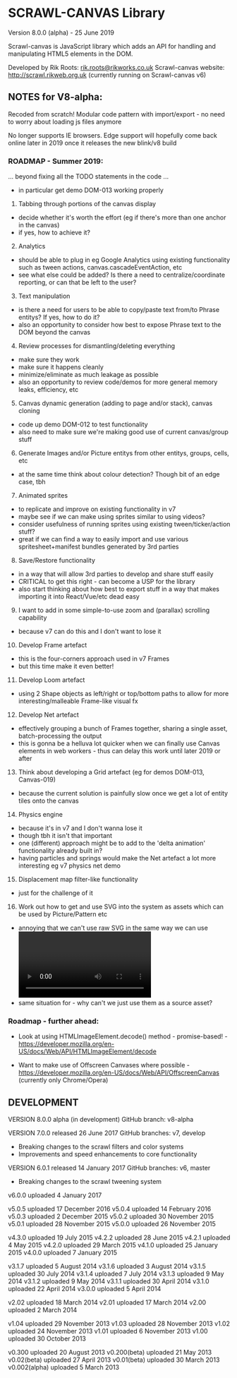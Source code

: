 # SCRAWL-CANVAS Library 

Version 8.0.0 (alpha) - 25 June 2019

Scrawl-canvas is  JavaScript library which adds an API for handling and manipulating 
HTML5 <canvas> elements in the DOM.

Developed by Rik Roots: rik.roots@rikworks.co.uk
Scrawl-canvas website: http://scrawl.rikweb.org.uk (currently running on Scrawl-canvas v6)


## NOTES for V8-alpha: 

Recoded from scratch! Modular code pattern with import/export - no need to worry about loading js files anymore

No longer supports IE browsers. Edge support will hopefully come back online later in 2019 once it releases the new blink/v8 build


### ROADMAP - Summer 2019:

... beyond fixing all the TODO statements in the code ...
* in particular get demo DOM-013 working properly

1. Tabbing through portions of the canvas display
* decide whether it's worth the effort (eg if there's more than one anchor in the canvas)
* if yes, how to achieve it?

2. Analytics
* should be able to plug in eg Google Analytics using existing functionality such as tween actions, canvas.cascadeEventAction, etc
* see what else could be added? Is there a need to centralize/coordinate reporting, or can that be left to the user?

3. Text manipulation
* is there a need for users to be able to copy/paste text from/to Phrase entitys? If yes, how to do it?
* also an opportunity to consider how best to expose Phrase text to the DOM beyond the canvas

4. Review processes for dismantling/deleting everything 
* make sure they work
* make sure it happens cleanly
* minimize/eliminate as much leakage as possible
* also an opportunity to review code/demos for more general memory leaks, efficiency, etc

5. Canvas dynamic generation (adding to page and/or stack), canvas cloning
* code up demo DOM-012 to test functionality
* also need to make sure we're making good use of current canvas/group stuff

6. Generate Images and/or Picture entitys from other entitys, groups, cells, etc
* at the same time think about colour detection? Though bit of an edge case, tbh

7. Animated sprites
* to replicate and improve on existing functionality in v7
* maybe see if we can make using sprites similar to using videos?
* consider usefulness of running sprites using existing tween/ticker/action stuff?
* great if we can find a way to easily import and use various spritesheet+manifest bundles generated by 3rd parties

8. Save/Restore functionality 
* in a way that will allow 3rd parties to develop and share stuff easily
* CRITICAL to get this right - can become a USP for the library
* also start thinking about how best to export stuff in a way that makes importing it into React/Vue/etc dead easy

9. I want to add in some simple-to-use zoom and (parallax) scrolling capability
* because v7 can do this and I don't want to lose it

10. Develop Frame artefact
* this is the four-corners approach used in v7 Frames
* but this time make it even better!

11. Develop Loom artefact
* using 2 Shape objects as left/right or top/bottom paths to allow for more interesting/malleable Frame-like visual fx

12. Develop Net artefact
* effectively grouping a bunch of Frames together, sharing a single asset, batch-processing the output
* this is gonna be a helluva lot quicker when we can finally use Canvas elements in web workers - thus can delay this work until later 2019 or after

13. Think about developing a Grid artefact (eg for demos DOM-013, Canvas-019)
* because the current solution is painfully slow once we get a lot of entity tiles onto the canvas

14. Physics engine
* because it's in v7 and I don't wanna lose it
* though tbh it isn't that important
* one (different) approach might be to add to the 'delta animation' functionality already built in?
* having particles and springs would make the Net artefact a lot more interesting eg v7 physics net demo 

15. Displacement map filter-like functionality
* just for the challenge of it

16. Work out how to get and use SVG into the system as assets which can be used by Picture/Pattern etc
* annoying that we can't use raw SVG in the same way we can use <img> <video> <canvas> as source assets
* same situation for <picture> - why can't we just use them as a source asset?


### Roadmap - further ahead:

* Look at using HTMLImageElement.decode() method - promise-based! - https://developer.mozilla.org/en-US/docs/Web/API/HTMLImageElement/decode

* Want to make use of Offscreen Canvases where possible - https://developer.mozilla.org/en-US/docs/Web/API/OffscreenCanvas (currently only Chrome/Opera)


## DEVELOPMENT

VERSION 8.0.0 alpha (in development)
GitHub branch: v8-alpha


VERSION 7.0.0 released 26 June 2017
GitHub branches: v7, develop

* Breaking changes to the scrawl filters and color systems
* Improvements and speed enhancements to core functionality


VERSION 6.0.1 released 14 January 2017
GitHub branches: v6, master

* Breaking changes to the scrawl tweening system

v6.0.0 uploaded 4 January 2017

v5.0.5 uploaded 17 December 2016
v5.0.4 uploaded 14 February 2016
v5.0.3 uploaded 2 December 2015
v5.0.2 uploaded 30 November 2015
v5.0.1 uploaded 28 November 2015
v5.0.0 uploaded 26 November 2015

v4.3.0 uploaded 19 July 2015
v4.2.2 uploaded 28 June 2015
v4.2.1 uploaded 4 May 2015
v4.2.0 uploaded 29 March 2015
v4.1.0 uploaded 25 January 2015
v4.0.0 uploaded 7 January 2015

v3.1.7 uploaded 5 August 2014
v3.1.6 uploaded 3 August 2014
v3.1.5 uploaded 30 July 2014
v3.1.4 uploaded 7 July 2014
v3.1.3 uploaded 9 May 2014
v3.1.2 uploaded 9 May 2014
v3.1.1 uploaded 30 April 2014
v3.1.0 uploaded 22 April 2014
v3.0.0 uploaded 5 April 2014

v2.02 uploaded 18 March 2014
v2.01 uploaded 17 March 2014
v2.00 uploaded 2 March 2014

v1.04 uploaded 29 November 2013
v1.03 uploaded 28 November 2013
v1.02 uploaded 24 November 2013
v1.01 uploaded 6 November 2013
v1.00 uploaded 30 October 2013

v0.300 uploaded 20 August 2013
v0.200(beta) uploaded 21 May 2013
v0.02(beta) uploaded 27 April 2013
v0.01(beta) uploaded 30 March 2013
v0.002(alpha) uploaded 5 March 2013

